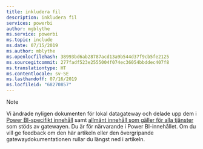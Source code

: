 ```yaml
---
title: inkludera fil
description: inkludera fil
services: powerbi
author: mgblythe
ms.service: powerbi
ms.topic: include
ms.date: 07/15/2019
ms.author: mblythe
ms.openlocfilehash: 38993bd6ab28787acd13a9b544d37f9cb5fe2125
ms.sourcegitcommit: 277fadf523e2555004f074ec36054bbddec407f8
ms.translationtype: HT
ms.contentlocale: sv-SE
ms.lasthandoff: 07/16/2019
ms.locfileid: "68270857"
---
```

> [!NOTE]
> Vi ändrade nyligen dokumenten för lokal datagateway och delade upp dem i [Power BI-specifikt innehåll](/power-bi/service-gateway-onprem) samt [allmänt innehåll som gäller för alla tjänster](/data-integration/gateway/service-gateway-onprem) som stöds av gatewayen. Du är för närvarande i Power BI-innehållet. Om du vill ge feedback om den här artikeln eller den övergripande gatewaydokumentationen rullar du längst ned i artikeln.